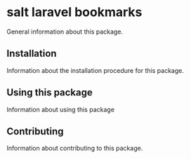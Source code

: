 # salt laravel bookmarks

General information about this package.

## Installation

Information about the installation procedure for this package.

## Using this package

Information about using this package

## Contributing

Information about contributing to this package.